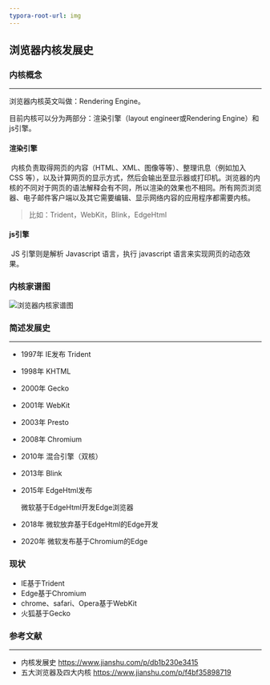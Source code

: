 ```yaml
---
typora-root-url: img
---
```


## 浏览器内核发展史



### 内核概念

---

浏览器内核英文叫做：Rendering Engine。

目前内核可以分为两部分：渲染引擎（layout engineer或Rendering Engine）和js引擎。



#### 渲染引擎

​	内核负责取得网页的内容（HTML、XML、图像等等）、整理讯息（例如加入 CSS 等），以及计算网页的显示方式，然后会输出至显示器或打印机。浏览器的内核的不同对于网页的语法解释会有不同，所以渲染的效果也不相同。所有网页浏览器、电子邮件客户端以及其它需要编辑、显示网络内容的应用程序都需要内核。

> 比如：Trident，WebKit，Blink，EdgeHtml



#### js引擎 

​	JS 引擎则是解析 Javascript 语言，执行 javascript 语言来实现网页的动态效果。



### 内核家谱图

![浏览器内核家谱图](/浏览器内核家谱图.png)



### 简述发展史

---

- 1997年 IE发布 Trident

- 1998年 KHTML

- 2000年 Gecko

- 2001年 WebKit

- 2003年 Presto

- 2008年 Chromium

- 2010年 混合引擎（双核）

- 2013年 Blink

- 2015年 EdgeHtml发布

  微软基于EdgeHtml开发Edge浏览器

- 2018年 微软放弃基于EdgeHtml的Edge开发

- 2020年 微软发布基于Chromium的Edge





### 现状

- IE基于Trident
- Edge基于Chromium
- chrome、safari、Opera基于WebKit
- 火狐基于Gecko



### 参考文献

---

- 内核发展史 https://www.jianshu.com/p/db1b230e3415
- 五大浏览器及四大内核 https://www.jianshu.com/p/f4bf35898719
